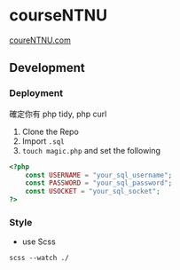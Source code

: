 # courseNTNU
[coureNTNU.com](courseNTNU.com)

## Development

### Deployment
確定你有 php tidy, php curl

1. Clone the Repo
2. Import `.sql`
3. `touch magic.php` and set the following
```PHP
<?php
	const USERNAME = "your_sql_username";
	const PASSWORD = "your_sql_password";
	const USOCKET = "your_sql_socket";
?>
```

### Style
- use Scss
```
scss --watch ./
```

<!--
Licence
----
-->

